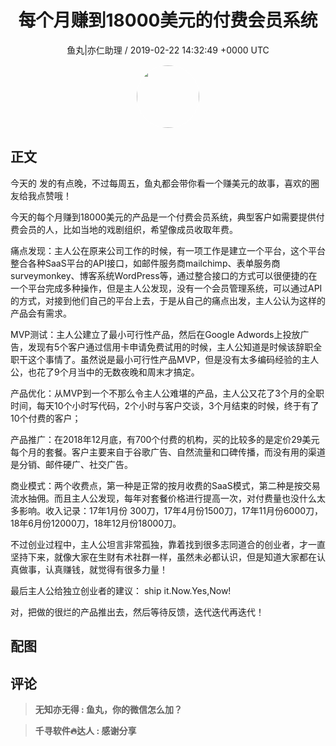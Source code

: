 <h1 align="center">每个月赚到18000美元的付费会员系统</h1>
<p align="center">
    <a>鱼丸|亦仁助理 / 2019-02-22 14:32:49 &#43;0000 UTC</a>
</p>

<div align="center">
    <img src="https://images.zsxq.com/FtTHJfWYtR2To4jzwGiUQdhHaRRa?e=1590940799&amp;token=kIxbL07-8jAj8w1n4s9zv64FuZZNEATmlU_Vm6zD:AMY_BShrw-7TP6Fmqq7D-Deyytw=" width="100" height="100" style="border:1px solid;border-radius:50%; color:#ffffff"/>
</div>

## 正文

<div>


今天的 发的有点晚，不过每周五，鱼丸都会带你看一个赚美元的故事，喜欢的圈友给我点赞哦！

今天的每个月赚到18000美元的产品是一个付费会员系统，典型客户如需要提供付费会员的人，比如当地的戏剧组织，希望像成员收取年费。

痛点发现：主人公在原来公司工作的时候，有一项工作是建立一个平台，这个平台整合各种SaaS平台的API接口，如邮件服务商mailchimp、表单服务商surveymonkey、博客系统WordPress等，通过整合接口的方式可以很便捷的在一个平台完成多种操作，但是主人公发现，没有一个会员管理系统，可以通过API的方式，对接到他们自己的平台上去，于是从自己的痛点出发，主人公认为这样的产品会有需求。

MVP测试：主人公建立了最小可行性产品，然后在Google Adwords上投放广告，发现有5个客户通过信用卡申请免费试用的时候，主人公知道是时候该辞职全职干这个事情了。虽然说是最小可行性产品MVP，但是没有太多编码经验的主人公，也花了9个月当中的无数夜晚和周末才搞定。

产品优化：从MVP到一个不那么令主人公难堪的产品，主人公又花了3个月的全职时间，每天10个小时写代码，2个小时与客户交谈，3个月结束的时候，终于有了10个付费的客户；

产品推广：在2018年12月底，有700个付费的机构，买的比较多的是定价29美元每个月的套餐。客户主要来自于谷歌广告、自然流量和口碑传播，而没有用的渠道是分销、邮件硬广、社交广告。

商业模式：两个收费点，第一种是正常的按月收费的SaaS模式，第二种是按交易流水抽佣。而且主人公发现，每年对套餐价格进行提高一次，对付费量也没什么太多影响。收入记录：17年1月份 300刀，17年4月份1500刀，17年11月份6000刀，18年6月份12000刀，18年12月份18000刀。

不过创业过程中，主人公坦言非常孤独，靠着找到很多志同道合的创业者，才一直坚持下来，就像大家在生财有术社群一样，虽然未必都认识，但是知道大家都在认真做事，认真赚钱，就觉得有很多力量！

最后主人公给独立创业者的建议： 
ship it.Now.Yes,Now!

对，把做的很烂的产品推出去，然后等待反馈，迭代迭代再迭代！
</div>

## 配图
<div class="image" align="center">

</div>

## 评论

<div align="left">
<div>

<blockquote >
<span> <strong>无知亦无得 : 鱼丸，你的微信怎么加？ </strong></span>
</blockquote>

<blockquote >
<span> <strong>千寻软件🔥达人 : 感谢分享 </strong></span>
</blockquote>

</div>
</div>